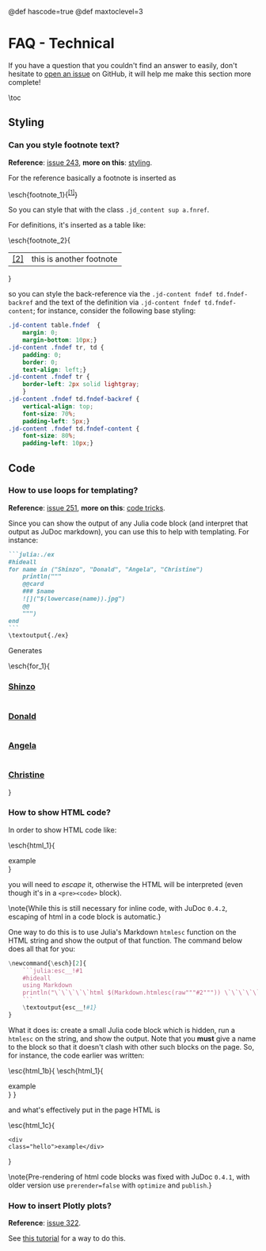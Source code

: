 @def hascode=true
@def maxtoclevel=3

# FAQ - Technical

If you have a question that you couldn't find an answer to easily, don't hesitate to [open an issue](https://github.com/tlienart/JuDoc.jl/issues/new) on GitHub, it will help me make this section more complete!

\toc

## Styling

### Can you style footnote text?

**Reference**: [issue 243](https://github.com/tlienart/JuDoc.jl/issues/243), **more on this**: [styling](/pub/styling/classes.html).

For the reference basically a footnote is inserted as

\esch{footnote_1}{<sup id="fnref:1"><a href="/pub/menu1.html#fndef:1" class="fnref">[1]</a></sup>}

So you can style that with the class `.jd_content sup a.fnref`.

For definitions, it's inserted as a table like:

\esch{footnote_2}{
<table class="fndef" id="fndef:blah">
    <tr>
        <td class="fndef-backref"><a href="/pub/menu1.html#fnref:blah">[2]</a></td>
        <td class="fndef-content">this is another footnote</td>
    </tr>
</table>
}

so you can style the back-reference via the `.jd-content fndef td.fndef-backref` and the text of the definition via `.jd-content fndef td.fndef-content`; for instance, consider the following base styling:

```css
.jd-content table.fndef  {
    margin: 0;
    margin-bottom: 10px;}
.jd-content .fndef tr, td {
    padding: 0;
    border: 0;
    text-align: left;}
.jd-content .fndef tr {
    border-left: 2px solid lightgray;
    }
.jd-content .fndef td.fndef-backref {
    vertical-align: top;
    font-size: 70%;
    padding-left: 5px;}
.jd-content .fndef td.fndef-content {
    font-size: 80%;
    padding-left: 10px;}
```

## Code

### How to use loops for templating?

**Reference**: [issue 251](https://github.com/tlienart/JuDoc.jl/issues/251), **more on this**: [code tricks](/pub/code/eval-tricks.html).

Since you can show the output of any Julia code block (and interpret that output as JuDoc markdown), you can use this to help with templating.
For instance:

`````md
```julia:./ex
#hideall
for name in ("Shinzo", "Donald", "Angela", "Christine")
    println("""
    @@card
    ### $name
    ![]("$(lowercase(name)).jpg")
    @@
    """)
end
```
\textoutput{./ex}
`````

Generates

\esch{for_1}{
<div class="card"><h3 id="shinzo"><a href="/index.html#shinzo">Shinzo</a></h3>  <img src="shinzo.jpg" alt="" /></div>
<div class="card"><h3 id="donald"><a href="/index.html#donald">Donald</a></h3>  <img src="donald.jpg" alt="" /></div>
<div class="card"><h3 id="angela"><a href="/index.html#angela">Angela</a></h3>  <img src="angela.jpg" alt="" /></div>
<div class="card"><h3 id="christine"><a href="/index.html#christine">Christine</a></h3>  <img src="christine.jpg" alt="" /></div>
}

### How to show HTML code?

In order to show HTML code like:

\esch{html_1}{
    <div class="hello">example</div>
}

you will need to _escape_ it, otherwise the HTML will be interpreted (even though it's in a `<pre><code>` block).

\note{While this is still necessary for inline code, with JuDoc `0.4.2`, escaping of html in a code block is automatic.}

One way to do this is to use Julia's Markdown `htmlesc` function on the HTML string and show the output of that function.
The command below does all that for you:

`````julia
\newcommand{\esch}[2]{
    ```julia:esc__!#1
    #hideall
    using Markdown
    println("\`\`\`\`\`html $(Markdown.htmlesc(raw"""#2""")) \`\`\`\`\`")
    ```
    \textoutput{esc__!#1}
}
`````

What it does is: create a small Julia code block which is hidden, run a `htmlesc` on the string, and show the output.
Note that you **must** give a name to the block so that it doesn't clash with other such blocks on the page.
So, for instance, the code earlier was written:

\esc{html_1b}{
    \esch{html_1}{
        <div class="hello">example</div>
    }
}

and what's effectively put in the page HTML is

\esc{html_1c}{
    <pre><code class="language-html">&lt;div class&#61;&quot;hello&quot;&gt;example&lt;/div&gt;</code></pre>
}

\note{Pre-rendering of html code blocks was fixed with  JuDoc `0.4.1`, with older version use `prerender=false` with `optimize` and `publish`.}

### How to insert Plotly plots?

**Reference**: [issue 322](https://github.com/tlienart/JuDoc.jl/issues/322).

See [this tutorial](/pub/extras/plotly.html) for a way to do this.
